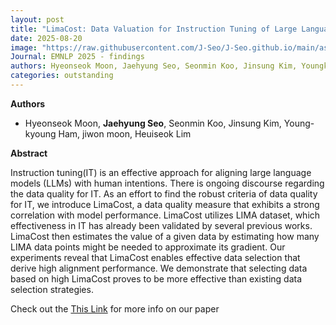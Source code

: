 ```yaml
---
layout: post
title: "LimaCost: Data Valuation for Instruction Tuning of Large Language Models"
date: 2025-08-20
image: "https://raw.githubusercontent.com/J-Seo/J-Seo.github.io/main/assets/img/emnlp2025.png"
Journal: EMNLP 2025 - findings
authors: Hyeonseok Moon, Jaehyung Seo, Seonmin Koo, Jinsung Kim, Youngkyoung Ham, Jiwon Moon, Heuiseok Lim†
categories: outstanding
---
```

**Authors**
- Hyeonseok Moon, **Jaehyung Seo**, Seonmin Koo, Jinsung Kim, Young-kyoung Ham, jiwon moon, Heuiseok Lim

**Abstract**

Instruction tuning(IT) is an effective approach for aligning large language models (LLMs) with human intentions. There is ongoing discourse regarding the data quality for IT. As an effort to find the robust criteria of data quality for IT, we introduce LimaCost, a data quality measure that exhibits a strong correlation with model performance. LimaCost utilizes LIMA dataset, which effectiveness in IT has already been validated by several previous works. LimaCost then estimates the value of a given data by estimating how many LIMA data points might be needed to approximate its gradient. Our experiments reveal that LimaCost enables effective data selection that derive high alignment performance. We demonstrate that selecting data based on high LimaCost proves to be more effective than existing data selection strategies.

Check out the [This Link][DOI] for more info on our paper

[DOI]: TBD

